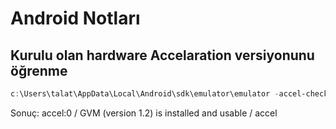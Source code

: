 # Android Notları

## Kurulu olan hardware Accelaration versiyonunu öğrenme
```powershell
c:\Users\talat\AppData\Local\Android\sdk\emulator\emulator -accel-check
```
Sonuç: accel:0 / GVM (version 1.2) is installed and usable / accel


